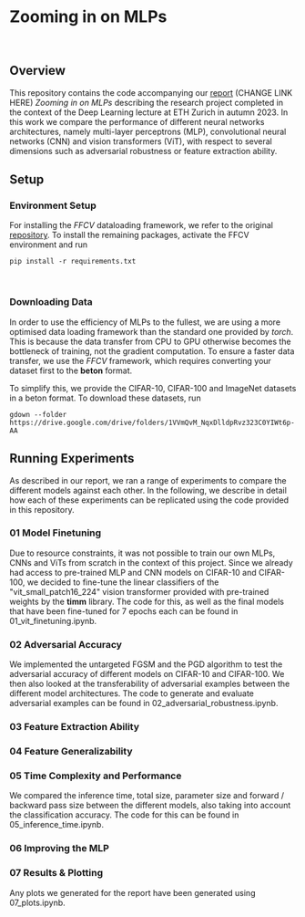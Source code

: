 ﻿# Zooming in on MLPs
​
## Overview
This repository contains the code accompanying our [report](https://docs.google.com/document/d/1t5WilwNGPhp19uKhuBTlZVlwhGhy3XiAn2nhRJZDp58/edit?usp=sharing) (CHANGE LINK HERE)  *Zooming in on MLPs* describing the research project completed in the context of the Deep Learning lecture at ETH Zurich in autumn 2023. In this work we compare the performance of different neural networks architectures, namely multi-layer perceptrons (MLP), convolutional neural networks (CNN) and vision transformers (ViT), with respect to several dimensions such as adversarial robustness or feature extraction ability. 

## Setup

### Environment Setup
For installing the *FFCV* dataloading framework, we refer to the original [repository](https://github.com/libffcv/ffcv). To install the remaining packages, activate the FFCV environment and run 
```
pip install -r requirements.txt
```
​
### Downloading Data
In order to use the efficiency of MLPs to the fullest, we are using a more optimised data loading framework than the standard one provided by *torch*. This is because the data transfer from CPU to GPU otherwise becomes the bottleneck of training, not the gradient computation. To ensure a faster data transfer, we use the *FFCV* framework, which requires converting your dataset first to the **beton** format. 

To simplify this, we provide the CIFAR-10, CIFAR-100 and ImageNet datasets in a beton format. To download these datasets, run
```
gdown --folder https://drive.google.com/drive/folders/1VVmQvM_NqxDlldpRvz323C0YIWt6p-AA
```

## Running Experiments
As described in our report, we ran a range of experiments to compare the different models against each other. In the following, we describe in detail how each of these experiments can be replicated using the code provided in this repository.

### 01 Model Finetuning
Due to resource constraints, it was not possible to train our own MLPs, CNNs and ViTs from scratch in the context of this project. Since we already had access to pre-trained MLP and CNN models on CIFAR-10 and CIFAR-100, we decided to fine-tune the linear classifiers of the "vit_small_patch16_224" vision transformer provided with pre-trained weights by the **timm** library. The code for this, as well as the final models that have been fine-tuned for 7 epochs each can be found in 01_vit_finetuning.ipynb.

### 02 Adversarial Accuracy
We implemented the untargeted FGSM and the PGD algorithm to test the adversarial accuracy of different models on CIFAR-10 and CIFAR-100. We then also looked at the transferability of adversarial examples between the different model architectures. The code to generate and evaluate adversarial examples can be found in 02_adversarial_robustness.ipynb.

### 03 Feature Extraction Ability

### 04 Feature Generalizability

### 05 Time Complexity and Performance
We compared the inference time, total size, parameter size and forward / backward pass size between the different models, also taking into account the classification accuracy. The code for this can be found in 05_inference_time.ipynb.

### 06 Improving the MLP

### 07 Results & Plotting
Any plots we generated for the report have been generated using 07_plots.ipynb.
